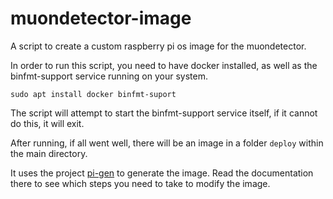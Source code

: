 # muondetector-image


A script to create a custom raspberry pi os image for the muondetector.

In order to run this script, you need to have docker installed, as well as the binfmt-support service running on your system.

`sudo apt install docker binfmt-suport`

The script will attempt to start the binfmt-support service itself, if it cannot do this, it will exit.

After running, if all went well, there will be an image in a folder `deploy` within the main directory.

It uses the project [pi-gen](https://github.com/RPi-Distro/pi-gen) to generate the image. Read the documentation there to see which steps you need to take to modify the image.
